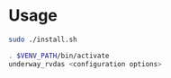 # Usage

```sh
sudo ./install.sh
```

```sh
. $VENV_PATH/bin/activate
underway_rvdas <configuration options>
```
